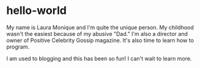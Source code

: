 # hello-world


My name is Laura Monique and I'm quite the unique person. 
My childhood wasn't the easiest because of my abusive "Dad." 
I'm also a director and owner of Positive Celebrity Gossip magazine. 
It's also time to learn how to program. 

I am used to blogging and this has been so fun! I can't wait to learn more.
